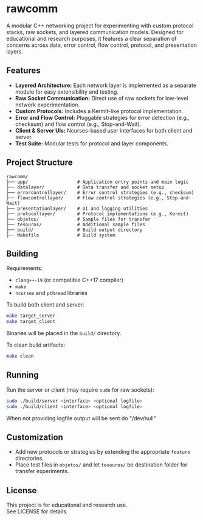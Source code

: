 # rawcomm

A modular C++ networking project for experimenting with custom protocol stacks, raw sockets, and layered communication models. Designed for educational and research purposes, it features a clear separation of concerns across data, error control, flow control, protocol, and presentation layers.

## Features

- **Layered Architecture:** Each network layer is implemented as a separate module for easy extensibility and testing.
- **Raw Socket Communication:** Direct use of raw sockets for low-level network experimentation.
- **Custom Protocols:** Includes a Kermit-like protocol implementation.
- **Error and Flow Control:** Pluggable strategies for error detection (e.g., checksum) and flow control (e.g., Stop-and-Wait).
- **Client & Server UIs:** Ncurses-based user interfaces for both client and server.
- **Test Suite:** Modular tests for protocol and layer components.

## Project Structure

```
rawcomm/
├── app/                  # Application entry points and main logic
├── datalayer/            # Data transfer and socket setup
├── errorcontrollayer/    # Error control strategies (e.g., checksum)
├── flowcontrollayer/     # Flow control strategies (e.g., Stop-and-Wait)
├── presentationlayer/    # UI and logging utilities
├── protocollayer/        # Protocol implementations (e.g., Kermit)
├── objetos/              # Sample files for transfer
├── tesouros/             # Additional sample files
├── build/                # Build output directory
├── Makefile              # Build system
```

## Building

Requirements:
- `clang++-19` (or compatible C++17 compiler)
- `make`
- `ncurses` and `pthread` libraries

To build both client and server:
```sh
make target_server
make target_client
```
Binaries will be placed in the `build/` directory.

To clean build artifacts:
```sh
make clean
```

## Running

Run the server or client (may require `sudo` for raw sockets):

```sh
sudo ./build/server <interface> <optional logfile>
sudo ./build/client <interface> <optional logfile>
```

When not providing logfile output will be sent do "/dev/null"

## Customization

- Add new protocols or strategies by extending the appropriate `feature` directories.
- Place test files in `objetos/` and let `tesouros/` be destination folder for transfer experiments.

## License

This project is for educational and research use. <br> 
See LICENSE for details.

